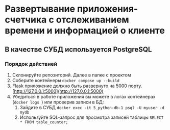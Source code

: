 # Развертывание приложения-счетчика с отслеживанием времени и информацией о клиенте

## В качестве СУБД используется PostgreSQL

### Порядок действией

1. Склонируйте репозиторий. Далее в папке с проектом
2. Соберите контейнеры `docker compose up --build`
3. Flask приложение должно быть развернуто на 5000 порту. [http://127.0.0.1:5000](http://127.0.0.1:5000)
4. Убедиться в работе приложения вы можете в логах контейнерах (`docker logs `) или проверив записи в БД:
   1. Зайдите в СУБД `docker exec -it 5_python-db-1 psql -U myuser -d mydb`
   2. Используйте SQL-запрос для просмотра записей таблицы `SELECT * FROM table_counter;`
